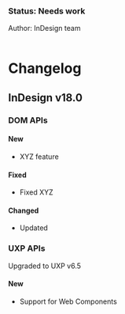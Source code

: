 <!-- Status -->
<TitleBlock slots="heading, text" theme="light" />

### Status: Needs work

Author: InDesign team <br></br>
<!-- End of status -->

# Changelog
<!-- Add details -->

## InDesign v18.0

### DOM APIs

#### New
- XYZ feature
#### Fixed
- Fixed XYZ
#### Changed
- Updated 


### UXP APIs
Upgraded to UXP v6.5

#### New
- Support for Web Components
